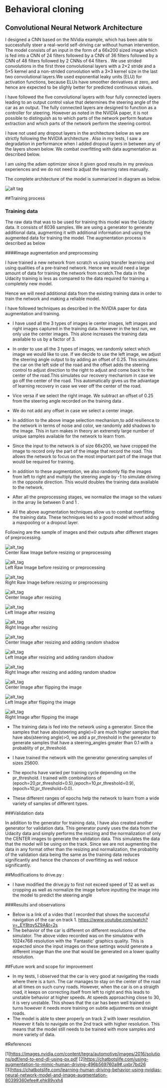 # Behavioral cloning

## Convolutional Neural Network Architecture

I designed a CNN based on the NVidia example, which has been able to successfully steer a real-world self-driving car without human intervention. The model consists of an input in the form of a 66x200 sized image which is fed into a CNN of 24 filters followed by a CNN of 36 filters followed by a CNN of 48 filters followed by 2 CNNs of 64 filters . We use strided convolutions in the first three convolutional layers with a 2×2 stride and a 5×5 kernel and a non-strided convolution with a 3×3 kernel size in the last two convolutional layers.We used exponential leaky units (ELU) for activation functions, because ELUs have smoother derivatives at zero, and hence are expected to be slighly better for predicted continuous values.

I have followed the five convolutional layers with four fully connected layers leading to an output control value that determines the steering angle of the car as an output. The fully connected layers are designed to function as a controller for steering. However as noted in the NVIDIA paper, it is not possible to distinguish as to which parts of the network perform feature extraction and which parts of the network perform the steering control.

I have not used any dropout layers in the architecture below as we are strictly following the NVIDIA architecture . Also in my tests, I saw a degradation in performance when I added dropout layers in between any of the layers shown below. We combat overfitting with data augmentation as described below. 

I am using the adam optimizer since it given good results in my previous experiences and we do not need to adjust the learning rates manually. 

The complete architecture of the model is summarized in diagram as below.

![alt tag](nvidia_arch_diagram.png)


##Training process

### Training data 

The raw data that was to be used for training this model was the Udacity data. It consists of 8036 samples. We are using a generator to generate additional data, augmenting it with additional information and using the augmented data for training the model. The augmentation process is described as below

####Image augmentation and preprocessing

I have trained a new network from scratch vs using transfer learning and using qualities of a pre-trained network. Hence we would need a large amount of data for training the network from scratch.The data in the Udacity training is less as compared to the data required for training a completely new model.

Hence we will need additional data from the existing training data in order to train the network and making a reliable model. 

I have followed techniques as described in the NVIDIA paper for data augmentation and training. 

* I have used all the 3 types of images ie center images, left images and right images captured in the training data. However in the test run, we only use the center images. This alone increases the training data available to us by a factor of 3. 

* In order to use all the 3 types of images, we randomly select which image we would like to use. If we decide to use the left image, we adjust the steering angle output to by adding an offset of 0.25. This simulates the car on the left side of the road and the offset adds the steering control to adjust direction to the right to adjust and come back to the center of the road.This simulates our recovery mechanism in case we go off the center of the road. This automatically gives us the advantage of learning recovery in case we veer off the center of the road.

* Vice versa if we select the right image. We subtract an offset of 0.25 from the steering angle recorded on the training data . 

* We do not add any offset in case we select a center image. 

* In addition to the above image selection mechanism,to add resilience to the network in terms of noise and color, we randomly add shadows to the image. This in turn makes in theory an extremely large number of unique samples available for the network to learn from. 

* Since the input to the network is of size 66x200, we have cropped the image to record only the part of the image that record the road. This allows the network to focus on the most important part of the image that would be required for training.

* In addition to these augmentation, we also randomly flip the images from left to right and multiply the steering angle by -1 to simulate driving in the opposite direction. This would doubles the training data available to the network.

* After all the preprocessing stages, we normalize the image so the values in the array lie between 0 and 1 . 

* All the above augmentation techniques allow us to combat overfitting the training data. These techniques led to a good model without adding a maxpooling or a dropout layer. 

Following are the sample of images and their outputs after different stages of preprocessing.

![alt_tag](center_image.jpg) <br>
    Center Raw Image before resizing or preprocessing 


![alt_tag](left_image.jpg) <br>
    Left Raw Image before resizing or preprocessing 


![alt_tag](right_image.jpg)<br>
    Right Raw Image before resizing or preprocessing 


![alt_tag](center_image_resized.jpg) <br>
    Center Image after resizing


![alt_tag](left_image_resized.jpg) <br>
    Left Image after resizing 


![alt_tag](right_image_resized.jpg)<br>
    Right Image after resizing


![alt_tag](center_image_random_shadow.jpg) <br>
    Center Image after resizing and adding random shadow 
     

![alt_tag](left_image_random_shadow.jpg) <br>
    Left Image after resizing and adding random shadow 
    

![alt_tag](right_image_random_shadow.jpg)<br>
    Right Image after resizing and adding random shadow 
    

![alt_tag](center_image_flipped.jpg) <br>
    Center Image after flipping the image
     

![alt_tag](left_image_flipped.jpg) <br>
    Left Image after flipping the image
    

![alt_tag](right_image_flipped.jpg)<br>
    Right Image after flipping the image

* The training data is fed into the network using a generator. Since the samples that have abs(steering angle)=0 are much higher samples that have abs(steering angle)>0, we add a pr_threshold in the generator to generate samples that have a steering_angles greater than 0.1 with a probablity of pr_threshold.

* I have trained the network with the generator generating samples of sizes 25600. 
* The epochs have varied per training cycle depending on the pr_threshold. I trained with combinations of (epoch=20,pr_threshold=0.5),(epoch=10,pr_threshold=0.9),(epoch=10,pr_threshold=0.0). 
* These different ranges of epochs help the network to learn from a wide variety of samples of different types.

###Validation data

In addition to the generator for training data, I have also created another generator for validation data. This generator purely uses the data from the Udacity data and simply performs the resizing and the normalization of only the CENTER images to generate the validation data. This simulates the data that the model will be using on the track. Since we are not augmenting the data in any format other than the resizing and normalization, the probablity of the validation data being the same as the training data reduces significantly and hence the chances of overfitting as well reduce significantly.

##Modifications to drive.py : 

* I have modified the drive.py to first not exceed speed of 12 as well as cropping as well as normalize the image before inputting the image into the model to predict the steering angle

###Results and observations
* Below is a link of a video that I recorded that shows the successful navigation of the car on track 1. 
 https://www.youtube.com/watch?v=_EY8tqy5Z9A&t=2s
* The behavior of the car is different on different resolutions of the simulator. The above video recorded was on the simulatow with 1024x768 resolution with the 'Fantastic' graphics quality. This is expected since the input images on these settings would generate a different image than the one that would be generated on a lower quality resolution.

##Future work and scope for improvement

* In my tests, I observed that the car is very good at navigating the roads where there is a turn. The car manages to stay on the center of the road at all times on such curvy roads. However, when the car is on a straigth road, it keeps on correcting itself from left to right and this leads to unstable behavior at higher speeds. At speeds approaching close to 30, it is very unstable. This shows that the car has been well trained on turns however it needs more training on subtle adjustments on straight roads.
* The model is able to steer properly on track 2 with lower resolution. However it fails to navigate on the 2nd track with higher resolution. This means that the model still needs to be trained with more samples and more variety of data. 

#References

[1]https://images.nvidia.com/content/tegra/automotive/images/2016/solutions/pdf/end-to-end-dl-using-px.pdf
[2]https://chatbotslife.com/using-augmentation-to-mimic-human-driving-496b569760a9#.uxbr7bd26
[3]https://chatbotslife.com/learning-human-driving-behavior-using-nvidias-neural-network-model-and-image-augmentation-80399360efee#.ehk89vxh4